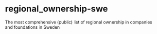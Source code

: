 # regional_ownership-swe
The most comprehensive (public) list of regional ownership in companies and foundations in Sweden
